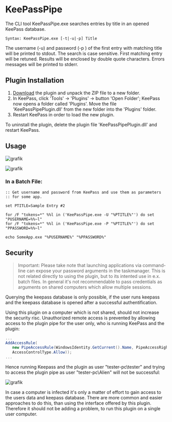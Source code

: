 # KeePassPipe

The CLI tool KeePassPipe.exe searches entries by title in an opened KeePass database.

```Syntax: KeePassPipe.exe [-t|-u|-p] Title ```

The username (-u) and password (-p ) of the first entry with matching title will be printed to stdout. The search is case sensitive. First matching entry will be retuned. Results will be enclosed by double quote characters. Errors messages will be printed to stderr. 

## Plugin Installation 

1.  [Download](https://github.com/limapap/KeePassPipe/releases/latest "Lastest Release") the plugin and unpack the ZIP file to a new folder.
2.  In KeePass, click 'Tools' → 'Plugins' → button 'Open Folder'; KeePass now opens a folder called 'Plugins'. Move the file 'KeePassPipePlugin.dll' from the new folder into the 'Plugins' folder.
3.  Restart KeePass in order to load the new plugin.

To uninstall the plugin, delete the plugin file 'KeePassPipePlugin.dll' and restart KeePass.

## Usage

![grafik](https://user-images.githubusercontent.com/49816044/56849564-7d016e00-68f6-11e9-96ac-5931549384c7.png)

![grafik](https://user-images.githubusercontent.com/49816044/56859290-0eb9bb80-6989-11e9-87f0-73906f719be1.png)

### In a Batch File:

```batch
:: Get username and password from KeePass and use them as parameters
:: for some app.

set PTITLE=Sample Entry #2

for /F "tokens=*" %%l in ('KeePassPipe.exe -U "%PTITLE%"') do set "PUSERNAME=%%~l"
for /F "tokens=*" %%l in ('KeePassPipe.exe -P "%PTITLE%"') do set "PPASSWORD=%%~l"

echo SomeApp.exe "%PUSERNAME%" "%PPASSWORD%" 

```
## Security

>Important: Please take note that launching applications via command-line can expose your password arguments in the taskmanager. This is not related directly to using the plugin, but to its intented use in e.x. batch files. In general it's not recommendable to pass credentials as arguments on shared computers which allow multiple sessions.

Querying the keepass database is only possible, if the user runs keepass and the keepass database is opened after a successful authentification.

Using this plugin on a computer which is not shared, should not increase the security risc. Unauthorized remote access is prevented by allowing access to the plugin pipe for the user only, who is running KeePass and the plugin:
```c#
...
AddAccessRule(
   new PipeAccessRule(WindowsIdentity.GetCurrent().Name, PipeAccessRights.FullControl, 
   AccessControlType.Allow));
...   
```
Hence running Keepass and the plugin as user "tester-pc\tester" and trying to access the plugin pipe as user "tester-pc\Alien" will not be successful:

![grafik](https://user-images.githubusercontent.com/49816044/56861455-171df080-69a1-11e9-9eea-f539a09a2de1.png)

In case a computer is infected it's only a matter of effort to gain access to the users data and keepass database. There are more common and easier approaches to do this, than using the interface offered by this plugin. Therefore it should not be adding a problem, to run this plugin on a single user computer.

